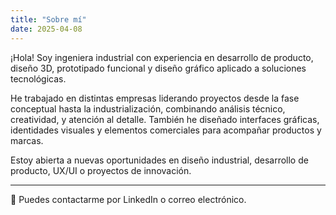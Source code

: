 ```yaml
---
title: "Sobre mí"
date: 2025-04-08
---
```


¡Hola! Soy ingeniera industrial con experiencia en desarrollo de producto, diseño 3D, prototipado funcional y diseño gráfico aplicado a soluciones tecnológicas.

He trabajado en distintas empresas liderando proyectos desde la fase conceptual hasta la industrialización, combinando análisis técnico, creatividad, y atención al detalle. También he diseñado interfaces gráficas, identidades visuales y elementos comerciales para acompañar productos y marcas.

Estoy abierta a nuevas oportunidades en diseño industrial, desarrollo de producto, UX/UI o proyectos de innovación.

---
📩 Puedes contactarme por LinkedIn o correo electrónico.
